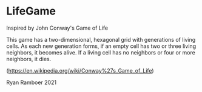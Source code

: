 # LifeGame

Inspired by John Conway's Game of Life

This game has a two-dimensional, hexagonal grid with generations of living cells. 
As each new generation forms, if an empty cell has two or three living neighbors, 
it becomes alive. If a living cell has no neighbors or four or more neighbors, it dies.

(https://en.wikipedia.org/wiki/Conway%27s_Game_of_Life)


Ryan Ramboer 2021

